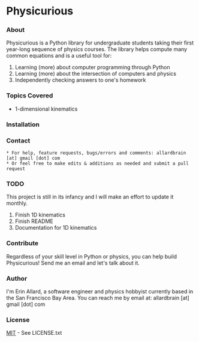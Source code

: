 # Physicurious

### About

Physicurious is a Python library for undergraduate students taking their first year-long sequence of physics courses. The library helps compute many common equations and is a useful tool for:

1. Learning (more) about computer programming through Python
2. Learning (more) about the intersection of computers and physics
3. Independently checking answers to one's homework

### Topics Covered

- 1-dimensional kinematics

### Installation

### Contact
	* For help, feature requests, bugs/errors and comments: allardbrain [at] gmail [dot] com
	* Or feel free to make edits & additions as needed and submit a pull request

### TODO

This project is still in its infancy and I will make an effort to update it monthly.

1. Finish 1D kinematics
2. Finish README
3. Documentation for 1D kinematics

### Contribute

Regardless of your skill level in Python or physics, you can help build Physicurious! Send me an email and let's talk about it.

### Author

I'm Erin Allard, a software engineer and physics hobbyist currently based in the San Francisco Bay Area. You can reach me by email at: allardbrain [at] gmail [dot] com

### License

[MIT](https://opensource.org/licenses/MIT) - See LICENSE.txt